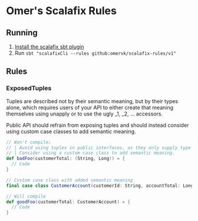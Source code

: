 # Omer's Scalafix Rules

## Running

1. [Install the scalafix sbt plugin](https://scalacenter.github.io/scalafix/docs/users/installation)
2. Run `sbt "scalafixCli --rules github:omervk/scalafix-rules/v1"` 

## Rules

### ExposedTuples

Tuples are described not by their semantic meaning, but by their types alone, which requires users of your API to either create that meaning themselves using unapply or to use the ugly _1, _2, ... accessors.

Public API should refrain from exposing tuples and should instead consider using custom case classes to add semantic meaning.

```scala
// Won't compile:
// | Avoid using tuples in public interfaces, as they only supply type information.
// | Consider using a custom case class to add semantic meaning.
def badFoo(customerTotal: (String, Long)) = {
  // Code
}
```
```scala
// Custom case class with added semantic meaning
final case class CustomerAccount(customerId: String, accountTotal: Long)

// Will compile
def goodFoo(customerTotal: CustomerAccount) = {
  // Code
}
```